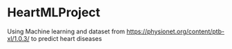 # HeartMLProject
Using Machine learning and dataset from https://physionet.org/content/ptb-xl/1.0.3/ to predict heart diseases
